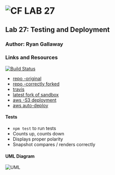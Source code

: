 ![CF](http://i.imgur.com/7v5ASc8.png) LAB 27
=================================================

## Lab 27: Testing and Deployment

### Author: Ryan Gallaway

### Links and Resources

[![Build Status](https://www.travis-ci.com/rkgallaway/27-testing-and-deployment.svg?branch=master)](https://www.travis-ci.com/rkgallaway/27-testing-and-deployment)

* [repo -original](https://github.com/rkgallaway/27-testing-deployment)
* [repo -correctly forked](https://github.com/rkgallaway/27-testing-and-deployment) 
* [travis](https://www.travis-ci.com/rkgallaway/27-testing-and-deployment)
* [latest fork of sandbox](https://codesandbox.io/s/pk48549o2x)
* [aws -S3 deployment]()
* [aws auto-deploy]()

<!-- ### Modules
#### `modulename.js`....
##### Exported Values and Methods

###### `foo(thing) -> string`
Usage Notes or examples

###### `bar(array) -> array`
Usage Notes or examples

### Setup
#### `.env` requirements
* `PORT` - Port Number
* `MONGODB_URI` - URL to the running mongo instance/db

#### Running the app
* `npm start`
* Endpoint: `/foo/bar/`
  * Returns a JSON object with abc in it.
* Endpoint: `/bing/zing/`
  * Returns a JSON object with xyz in it. -->

#### Tests
* `npm test` to run tests
* Counts up, counts down
* Displays proper polarity
* Snapshot compares / renders correctly 

#### UML Diagram
![UML]('./assets/uml.jpg')
